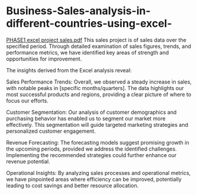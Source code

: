 # Business-Sales-analysis-in-different-countries-using-excel-
[PHASE1 excel project sales.pdf](https://github.com/user-attachments/files/16588814/PHASE1.excel.project.sales.pdf)
This sales project is of  sales data over the specified period. Through detailed examination of sales figures, trends, and performance metrics, we have identified key areas of strength and opportunities for improvement.

The insights derived from the Excel analysis reveal:

Sales Performance Trends: Overall, we observed a steady increase in sales, with notable peaks in [specific months/quarters]. The data highlights our most successful products and regions, providing a clear picture of where to focus our efforts.

Customer Segmentation: Our analysis of customer demographics and purchasing behavior has enabled us to segment our market more effectively. This segmentation will guide targeted marketing strategies and personalized customer engagement.

Revenue Forecasting: The forecasting models suggest promising growth in the upcoming periods, provided we address the identified challenges. Implementing the recommended strategies could further enhance our revenue potential.

Operational Insights: By analyzing sales processes and operational metrics, we have pinpointed areas where efficiency can be improved, potentially leading to cost savings and better resource allocation.
